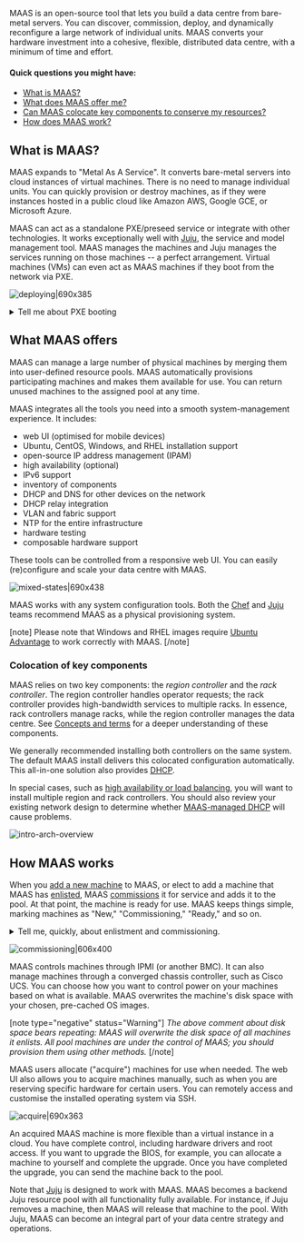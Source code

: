 MAAS is an open-source tool that lets you build a data centre from bare-metal servers. You can discover, commission, deploy, and dynamically reconfigure a large network of individual units.  MAAS converts your hardware investment into a cohesive, flexible, distributed data centre, with a minimum of time and effort.

#### Quick questions you might have:

* [What is MAAS?](#heading--what-is-maas)
* [What does MAAS offer me?](/t/about-maas/840#heading--what-maas-offers)
* [Can MAAS colocate key components to conserve my resources?](/t/about-maas/840#heading--colocation-of-key-components)
* [How does MAAS work?](/t/about-maas/840#heading--how-maas-works)

<h2 id="heading--what-is-maas">What is MAAS?</h2>

MAAS expands to "Metal As A Service". It converts bare-metal servers into cloud instances of virtual machines. There is no need to manage individual units. You can quickly provision or destroy machines, as if they were instances hosted in a public cloud like Amazon AWS, Google GCE, or Microsoft Azure.

MAAS can act as a standalone PXE/preseed service or integrate with other technologies. It works exceptionally well with [Juju](https://jaas.ai/docs/maas-cloud), the service and model management tool. MAAS manages the machines and Juju manages the services running on those machines -- a perfect arrangement.  Virtual machines (VMs) can even act as MAAS machines if they boot from the network via PXE.

![deploying|690x385](https://discourse.maas.io/uploads/default/original/1X/d19eff9ef45c554d085ee1d657e4ddd810eac6df.jpeg)  

<!-- vanilla
![deploying|690x385](https://discourse.maas.io/uploads/default/original/1X/d19eff9ef45c554d085ee1d657e4ddd810eac6df.jpeg)  
 vanilla -->

<!-- cli
```
~/mnt/Dropbox/src/git/maas-rad $ maas admin machine deploy kbrpyq
Success.
Machine-readable output follows:
{
    "current_commissioning_result_id": 15,
    "memory_test_status": -1,
    "min_hwe_kernel": "",
    "pod": null,
    "status": 9,
    "power_type": "virsh",
    "status_name": "Deploying",
    "cache_sets": [],
    "bios_boot_method": "pxe",
    "power_state": "off",
    "current_installation_result_id": 80, ...
```
cli -->

<details><summary>Tell me about PXE booting</summary>

PXE stands for "Preboot Execution Environment," usually pronounced "pixie."  The term refers to a way of booting an OS image (or other software assembly) downloaded to a client via a NIC.  The NIC must be PXE-capable for this to work.  Many NICs can be configured to support PXE boot with a software switch.

</details>

<h2 id="heading--what-maas-offers">What MAAS offers</h2>

MAAS can manage a large number of physical machines by merging them into user-defined resource pools. MAAS automatically provisions participating machines and makes them available for use. You can return unused machines to the assigned pool at any time. 

MAAS integrates all the tools you need into a smooth system-management experience. It includes:

<!-- cli
- Ubuntu, CentOS, Windows, and RHEL installation support
- open-source IP address management (IPAM)
- full API/CLI support
- high availability (optional)
- IPv6 support
- inventory of components
- DHCP and DNS for other devices on the network
- DHCP relay integration
- VLAN and fabric support
- NTP for the entire infrastructure
- hardware testing
- composable hardware support
cli -->

- web UI (optimised for mobile devices)
- Ubuntu, CentOS, Windows, and RHEL installation support
- open-source IP address management (IPAM)
- high availability (optional)
- IPv6 support
- inventory of components
- DHCP and DNS for other devices on the network
- DHCP relay integration
- VLAN and fabric support
- NTP for the entire infrastructure
- hardware testing
- composable hardware support
 
<!-- vanilla
- web UI (optimised for mobile devices)
- Ubuntu, CentOS, Windows, and RHEL installation support
- open-source IP address management (IPAM)
- full API/CLI support
- high availability (optional)
- IPv6 support
- inventory of components
- DHCP and DNS for other devices on the network
- DHCP relay integration
- VLAN and fabric support
- NTP for the entire infrastructure
- hardware testing
- composable hardware support
 vanilla -->
 
<!-- vanilla
These tools can be controlled from a responsive web UI or a [CLI](/t/maas-cli/802) driven by a REST API. You can easily (re)configure and scale your data centre with MAAS.
 vanilla -->

These tools can be controlled from a responsive web UI. You can easily (re)configure and scale your data centre with MAAS.

<!-- cli
These tools can be controlled from a [CLI](/t/maas-cli/802) driven by a REST API. You can easily (re)configure and scale your data centre with MAAS.
 cli -->

![mixed-states|690x438](https://discourse.maas.io/uploads/default/original/1X/00968a71b82ce01c45ae3b345ed6b1270d0927bf.jpeg)  

<!-- vanilla
![mixed-states|690x438](https://discourse.maas.io/uploads/default/original/1X/00968a71b82ce01c45ae3b345ed6b1270d0927bf.jpeg)  
 vanilla -->

<!-- cli
```
+-------------------+---------+-----------+------------+-------------+--------------+-------------------+
| Hostname          | Power   | Status    | Owner      | Zone        | Fabric       | Subnet            |
| System ID         | Type    | Vendor    | Pool       | Spaces      | VLAN         | MAC Address       |
+===================+=========+===========+============+=============+==============+===================+
| 52-54-00-15-36-f2 | on      | Deploying | admin      | Medications | Patient-Care | 192.168.123.0/24  |
| kbrpyq            | virsh   | QEMU      | MedRec     |             | untagged     | 52:54:00:15:36:f2 |
+-------------------+---------+-----------+------------+-------------+--------------+-------------------+
| 52-54-00-17-64-c8 | off     | Deployed  | admin      | Medications | Patient-Care | 192.168.123.0/24  |
| n4cgrm            | virsh   | QEMU      | Prescriber |             | untagged     | 52:54:00:17:64:c8 |
+-------------------+---------+-----------+------------+-------------+--------------+-------------------+
| 52-54-00-1d-47-95 | off     | Allocated | admin      | Payroll     | Patient-Care | 192.168.123.0/24  |
| b73rrn            | virsh   | QEMU      | StaffComp  |             | untagged     | 52:54:00:1d:47:95 |
+-------------------+---------+-----------+------------+-------------+--------------+-------------------+
| 52-54-00-1e-06-41 | off     | Deployed  | admin      | Medications | Patient-Care | 192.168.123.0/24  |
| ysf7g8            | virsh   | QEMU      | NurServ    |             | untagged     | 52:54:00:1e:06:41 |
+-------------------+---------+-----------+------------+-------------+--------------+-------------------+
| 52-54-00-1e-a5-7e | off     | Ready     | None       | ProServ     | Patient-Care | 192.168.123.0/24  |
| cnky7e            | virsh   | QEMU      | PhysDoc    |             | untagged     | 52:54:00:1e:a5:7e |
+-------------------+---------+-----------+------------+-------------+--------------+-------------------+
```
cli -->

MAAS works with any system configuration tools. Both the [Chef](https://www.chef.io/chef) and [Juju](https://jaas.ai/) teams recommend MAAS as a physical provisioning system.

[note]
Please note that Windows and RHEL images require [Ubuntu Advantage](https://www.ubuntu.com/support) to work correctly with MAAS.
[/note]

<h3 id="heading--colocation-of-key-components">Colocation of key components</h3>

MAAS relies on two key components: the *region controller* and the *rack controller*. The region controller handles operator requests; the rack controller provides high-bandwidth services to multiple racks. In essence, rack controllers manage racks, while the region controller manages the data centre.  See [Concepts and terms](/t/concepts-and-terms/785#heading--controllers) for a deeper understanding of these components.

We generally recommended installing both controllers on the same system.  The default MAAS install delivers this colocated configuration automatically. This all-in-one solution also provides [DHCP](/t/managing-dhcp/759). 

In special cases, such as [high availability or load balancing](/t/high-availability/804), you will want to install multiple region and rack controllers.  You should also review your existing network design to determine whether [MAAS-managed DHCP](/t/managing-dhcp/759) will cause problems.

![intro-arch-overview](https://discourse.maas.io/uploads/default/original/1X/5fc8edb2243aa4d4ac6ba7981a7b917fec27c480.png)

<h2 id="heading--how-maas-works">How MAAS works</h2>

When you [add a new machine](/t/add-machines/821#heading--add-a-node-manually) to MAAS, or elect to add a machine that MAAS has [enlisted](/t/add-machines/821#heading--enlistment), MAAS [commissions](/t/commission-machines/822) it for service and adds it to the pool.  At that point, the machine is ready for use. MAAS keeps things simple, marking machines as "New," "Commissioning," "Ready," and so on.

<details><summary>Tell me, quickly, about enlistment and commissioning.</summary>

There are two ways to add a machine to MAAS.  Assuming it's on the network and capable of PXE-booting, you can add it explicitly -- or MAAS can simply discover it when you turn it on.

Enlistment just means that MAAS discovers a machine when you turn it on, and presents it to the MAAS administrator, so that they can choose whether or not to commission it.  Machines that have only been enlisted will show up in the machine list as "New."

Commissioning means that MAAS has successfully booted the machine, scanned and recorded its resources, and prepared it for eventual deployment.  Machines that you explicitly add are automatically commissioned.  MAAS marks a successfully-commissioned machine as "Ready" in the machine list.

</details>

![commissioning|606x400](https://discourse.maas.io/uploads/default/original/1X/605019de31078dd70df72ff199d812de13a30d00.jpeg)
 
<!-- vanilla
![commissioning|606x400](https://discourse.maas.io/uploads/default/original/1X/605019de31078dd70df72ff199d812de13a30d00.jpeg)
 vanilla -->
 
<!-- cli
```
+-------------------+---------+----------------+------------+-----
| 52-54-00-17-64-c8 | off     | Commissioning  | admin      | Medi
| n4cgrm            | virsh   | QEMU           | Prescriber |     
+-------------------+---------+----------------+------------+-----
```
cli -->

MAAS controls machines through IPMI (or another BMC). It can also manage machines through a converged chassis controller, such as Cisco UCS.  You can choose how you want to control power on your machines based on what is available.  MAAS overwrites the machine's disk space with your chosen, pre-cached OS images.

[note type="negative" status="Warning"]
*The above comment about disk space bears repeating: MAAS will overwrite the disk space of all machines it enlists. All pool machines are under the control of MAAS; you should provision them using other methods.*
[/note]

MAAS users allocate ("acquire") machines for use when needed. The web UI also allows you to acquire machines manually, such as when you are reserving specific hardware for certain users. You can remotely access and customise the installed operating system via SSH.

![acquire|690x363](https://discourse.maas.io/uploads/default/original/1X/8101d641c55d912cd66646bd99bbee9bb8f196ab.jpeg)

<!-- vanilla
![acquire|690x363](https://discourse.maas.io/uploads/default/original/1X/8101d641c55d912cd66646bd99bbee9bb8f196ab.jpeg)
 vanilla -->

<!-- cli
```
+-------------------+---------+-----------+------------+-------------+--------------+-------------------+
| 52-54-00-9b-e4-9a | off     | Ready     | None       | default     | Patient-Care | 192.168.123.0/24  |
| af8e33            | virsh   | QEMU      | default    |             | untagged     | 52:54:00:9b:e4:9a |
+-------------------+---------+-----------+------------+-------------+--------------+-------------------+

~ $ maas admin machines allocate system_id=af8e33
Success.
Machine-readable output follows:
{
...
    "min_hwe_kernel": "",
    "node_type_name": "Machine",
    "testing_status_name": "Passed",
    "network_test_status": -1,
    "interface_test_status": -1,
    "current_testing_result_id": 70,
    "cpu_count": 1,
    "storage_test_status": 2,
    "system_id": "af8e33",
    "status_name": "Allocated",
...
}
```
cli -->

<!-- cli
When acquiring machines from the API/CLI, you can specify requirements ("constraints"). Common constraints are memory, CPU cores, connected networks, and assigned physical zone.

 cli -->
An acquired MAAS machine is more flexible than a virtual instance in a cloud. You have complete control, including hardware drivers and root access. If you want to upgrade the BIOS, for example, you can allocate a machine to yourself and complete the upgrade.  Once you have completed the upgrade, you can send the machine back to the pool.

Note that [Juju](https://jaas.ai/docs/maas-cloud) is designed to work with MAAS. MAAS becomes a backend Juju resource pool with all functionality fully available. For instance, if Juju removes a machine, then MAAS will release that machine to the pool.  With Juju, MAAS can become an integral part of your data centre strategy and operations.

